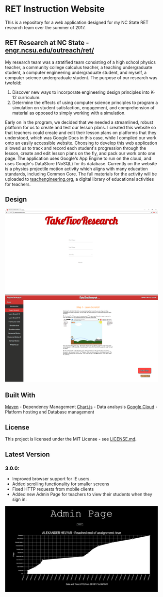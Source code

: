 # RET Instruction Website
This is a repository for a web application designed for my NC State RET research team over the summer of 2017.  
## RET Research at NC State - [engr.ncsu.edu/outreach/ret/](https://www.engr.ncsu.edu/outreach/ret/)
My research team was a stratified team consisting of a high school physics teacher, a community college calculus teacher, a teaching undergraduate student, a computer engineering undergraduate student, and myself, a computer science undergraduate student.  The purpose of our research was twofold: 
1. Discover new ways to incorporate engineering design principles into K-12 curriculum. 
2. Determine the effects of using computer science principles to program a simulation on student satisfaction, engagement, and comprehension of material as opposed to simply working with a simulation.

Early on in the program, we decided that we needed a streamlined, robust platform for us to create and test our lesson plans.  I created this website so that teachers could create and edit their lesson plans on platforms that they understood, which was Google Docs in this case, while I compiled our work onto an easily accessible website.  Choosing to develop this web application allowed us to track and record each student's progression through the lesson, create and edit lesson plans on the fly, and pack our work onto one page.  The application uses Google's App Engine to run on the cloud, and uses Google's DataStore (NoSQL) for its database.  Currently on the website is a physics projectile motion activity which aligns with many education standards, including Common Core.  The full materials for the activity will be uploaded to [teachengineering.org](https://www.teachengineering.org/), a digital library of educational activities for teachers.

## Design
![](mainpage.png)
![](examplepage.png)

## Built With
[Maven](https://maven.apache.org/) - Dependency Management
[Chart.js](http://www.chartjs.org/) - Data analsysis
[Google Cloud](https://cloud.google.com/) - Platform hosting and Database management

## License
This project is licensed under the MIT License - see [LICENSE.md](License.md).

## Latest Version
### 3.0.0:
* Improved browser support for IE users.
* Added scrolling functionality for smaller screens
* Fixed HTTP requests from mobile clients
* Added new Admin Page for teachers to view their students when they sign in:

![](adminpage.png)